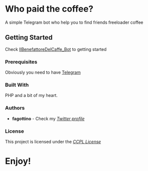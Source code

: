 # Who paid the coffee?

A simple Telegram bot who help you to find friends freeloader coffee

## Getting Started

Check [IlBenefattoreDelCaffe_Bot](https://t.me/IlBenefattoreDelCaffe_Bot) to getting started

### Prerequisites

Obviously you need to have [Telegram](https://telegram.org/)

### Built With

PHP and a bit of my heart.

### Authors

* **fagottino** - Check my *[Twitter profile](https://twitter.com/fagottino)*

### License

This project is licensed under the *[CCPL License](https://en.wikipedia.org/wiki/Creative_Commons_license)*







# Enjoy!
